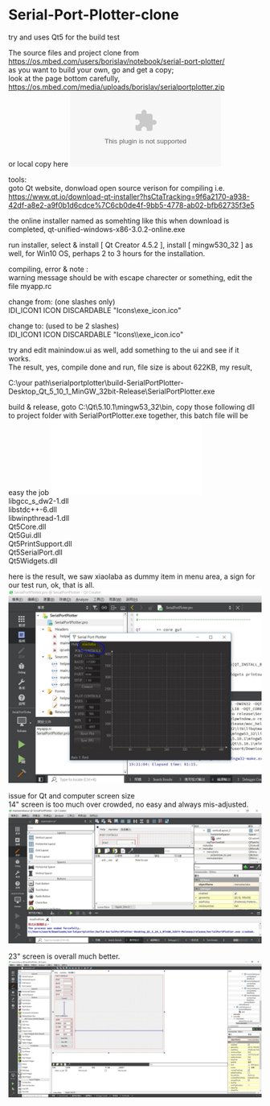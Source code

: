 # Serial-Port-Plotter-clone
try and uses Qt5 for the build test   

The source files and project clone from <a href="https://os.mbed.com/users/borislav/notebook/serial-port-plotter/" target="blank">https://os.mbed.com/users/borislav/notebook/serial-port-plotter/  </a>  
as you want to build your own, go and get a copy;  
look at the page bottom carefully, https://os.mbed.com/media/uploads/borislav/serialportplotter.zip  
or local copy here ![serialportplotter.zip](serialportplotter.zip)



tools:  
goto Qt website, donwload open source verison for compiling
i.e. https://www.qt.io/download-qt-installer?hsCtaTracking=9f6a2170-a938-42df-a8e2-a9f0b1d6cdce%7C6cb0de4f-9bb5-4778-ab02-bfb62735f3e5  

the online installer named as somehting like this when download is completed, qt-unified-windows-x86-3.0.2-online.exe  

run installer, select & install [ Qt Creator 4.5.2 ], install [ mingw530_32 ] as well, for Win10 OS, perhaps 2 to 3 hours for the installation.    

compiling, error & note :  
warning message should be with escape charecter or something, edit the file myapp.rc

change from:  (one slashes only)  
IDI_ICON1               ICON    DISCARDABLE     "Icons\exe_icon.ico"  

change to:  (used to be 2 slashes)  
IDI_ICON1               ICON    DISCARDABLE     "Icons\\\\exe_icon.ico"  


try and edit mainindow.ui as well, add something to the ui and see if it works.  
The result, yes, compile done and run, file size is about 622KB, my result,

C:\your path\serialportplotter\build-SerialPortPlotter-Desktop_Qt_5_10_1_MinGW_32bit-Release\SerialPortPlotter.exe  

build & release, goto C:\Qt\5.10.1\mingw53_32\bin, copy those following dll to project folder with SerialPortPlotter.exe together, this batch file will be easy the job ![alt text](copy_dll.bat)  
libgcc_s_dw2-1.dll  
libstdc++-6.dll  
libwinpthread-1.dll  
Qt5Core.dll  
Qt5Gui.dll  
Qt5PrintSupport.dll  
Qt5SerialPort.dll  
Qt5Widgets.dll  

here is the result, we saw xiaolaba as dummy item in menu area, a sign for our test run, ok, that is all.
![alt text](xiaolaba_Qt_build_ok.JPG)
  
  
  
issue for Qt and computer screen size  
14" screen is too much over crowded, no easy and always mis-adjusted.  
![alt text](Qt_build_14_inch_screen_over_crowded.JPG)
  
  
23" screen is overall much better.  
![alt text](Qt_build_23_inch_screen_ok.JPG)

